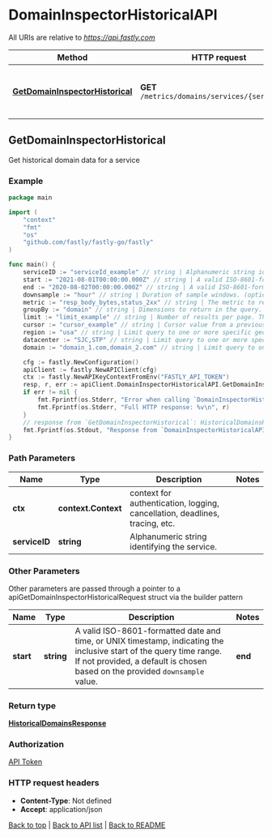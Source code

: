 # DomainInspectorHistoricalAPI

All URIs are relative to *https://api.fastly.com*

Method | HTTP request | Description
------------- | ------------- | -------------
[**GetDomainInspectorHistorical**](DomainInspectorHistoricalAPI.md#GetDomainInspectorHistorical) | **GET** `/metrics/domains/services/{service_id}` | Get historical domain data for a service



## GetDomainInspectorHistorical

Get historical domain data for a service



### Example

```go
package main

import (
    "context"
    "fmt"
    "os"
    "github.com/fastly/fastly-go/fastly"
)

func main() {
    serviceID := "serviceId_example" // string | Alphanumeric string identifying the service.
    start := "2021-08-01T00:00:00.000Z" // string | A valid ISO-8601-formatted date and time, or UNIX timestamp, indicating the inclusive start of the query time range. If not provided, a default is chosen based on the provided `downsample` value. (optional)
    end := "2020-08-02T00:00:00.000Z" // string | A valid ISO-8601-formatted date and time, or UNIX timestamp, indicating the exclusive end of the query time range. If not provided, a default is chosen based on the provided `downsample` value. (optional)
    downsample := "hour" // string | Duration of sample windows. (optional) (default to "hour")
    metric := "resp_body_bytes,status_2xx" // string | The metric to retrieve. Up to ten comma-separated metrics are accepted. (optional) (default to "edge_requests")
    groupBy := "domain" // string | Dimensions to return in the query. Multiple dimensions may be separated by commas. For example, `group_by=domain` will return one timeseries for every domain, as a total across all datacenters (POPs).  (optional)
    limit := "limit_example" // string | Number of results per page. The maximum is 200. (optional) (default to "100")
    cursor := "cursor_example" // string | Cursor value from a previous response to retrieve the next page. To request the first page, this should be empty. (optional)
    region := "usa" // string | Limit query to one or more specific geographic regions. Values should be comma-separated.  (optional)
    datacenter := "SJC,STP" // string | Limit query to one or more specific POPs. Values should be comma-separated. (optional)
    domain := "domain_1.com,domain_2.com" // string | Limit query to one or more specific domains. Values should be comma-separated. (optional)

    cfg := fastly.NewConfiguration()
    apiClient := fastly.NewAPIClient(cfg)
    ctx := fastly.NewAPIKeyContextFromEnv("FASTLY_API_TOKEN")
    resp, r, err := apiClient.DomainInspectorHistoricalAPI.GetDomainInspectorHistorical(ctx, serviceID).Start(start).End(end).Downsample(downsample).Metric(metric).GroupBy(groupBy).Limit(limit).Cursor(cursor).Region(region).Datacenter(datacenter).Domain(domain).Execute()
    if err != nil {
        fmt.Fprintf(os.Stderr, "Error when calling `DomainInspectorHistoricalAPI.GetDomainInspectorHistorical`: %v\n", err)
        fmt.Fprintf(os.Stderr, "Full HTTP response: %v\n", r)
    }
    // response from `GetDomainInspectorHistorical`: HistoricalDomainsResponse
    fmt.Fprintf(os.Stdout, "Response from `DomainInspectorHistoricalAPI.GetDomainInspectorHistorical`: %v\n", resp)
}
```

### Path Parameters


Name | Type | Description  | Notes
------------- | ------------- | ------------- | -------------
**ctx** | **context.Context** | context for authentication, logging, cancellation, deadlines, tracing, etc.
**serviceID** | **string** | Alphanumeric string identifying the service. | 

### Other Parameters

Other parameters are passed through a pointer to a apiGetDomainInspectorHistoricalRequest struct via the builder pattern


Name | Type | Description  | Notes
------------- | ------------- | ------------- | -------------
 **start** | **string** | A valid ISO-8601-formatted date and time, or UNIX timestamp, indicating the inclusive start of the query time range. If not provided, a default is chosen based on the provided `downsample` value. |  **end** | **string** | A valid ISO-8601-formatted date and time, or UNIX timestamp, indicating the exclusive end of the query time range. If not provided, a default is chosen based on the provided `downsample` value. |  **downsample** | **string** | Duration of sample windows. | [default to &quot;hour&quot;] **metric** | **string** | The metric to retrieve. Up to ten comma-separated metrics are accepted. | [default to &quot;edge_requests&quot;] **groupBy** | **string** | Dimensions to return in the query. Multiple dimensions may be separated by commas. For example, `group_by&#x3D;domain` will return one timeseries for every domain, as a total across all datacenters (POPs).  |  **limit** | **string** | Number of results per page. The maximum is 200. | [default to &quot;100&quot;] **cursor** | **string** | Cursor value from a previous response to retrieve the next page. To request the first page, this should be empty. |  **region** | **string** | Limit query to one or more specific geographic regions. Values should be comma-separated.  |  **datacenter** | **string** | Limit query to one or more specific POPs. Values should be comma-separated. |  **domain** | **string** | Limit query to one or more specific domains. Values should be comma-separated. | 

### Return type

[**HistoricalDomainsResponse**](HistoricalDomainsResponse.md)

### Authorization

[API Token](https://developer.fastly.com/reference/api/#authentication)

### HTTP request headers

- **Content-Type**: Not defined
- **Accept**: application/json

[Back to top](#) | [Back to API list](../README.md#documentation-for-api-endpoints) | [Back to README](../README.md)
